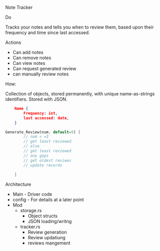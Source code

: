 Note Tracker

Do

Tracks your notes and tells you when to review them, based upon their
frequency and time since last accessed.

Actions

- Can add notes
- Can remove notes
- Can view notes
- Can request generated review
- can manually review notes

How:

Collection of objects, stored permanently, with unique name-as-strings identifiers. Stored with JSON.

```json
	Name {
		Frequency: int,
		last accessed: date,
	}
```	

```Rust
Generate_Review(num, default=5) {
		// num < =3
		// get least reviewed
		// else
		// get least reviewed
		// any gaps
		// get oldest reviwes
		// update records
	
	}
```

Architecture
- Main - Driver code
- config - For details at a later point
- Mod
    - storage.rs
        - Object structs
        - JSON loading/writng
    - tracker.rs
        - Review generation
        - Review updatiung
        - reviews mangement
        
    
